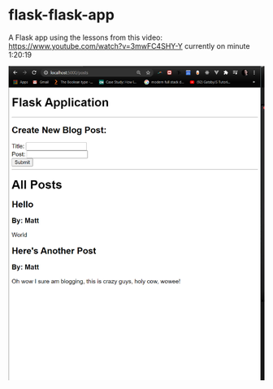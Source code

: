 # flask-flask-app

A Flask app using the lessons from this video: https://www.youtube.com/watch?v=3mwFC4SHY-Y
currently on minute 1:20:19

<img src="posts-page.jpg">
